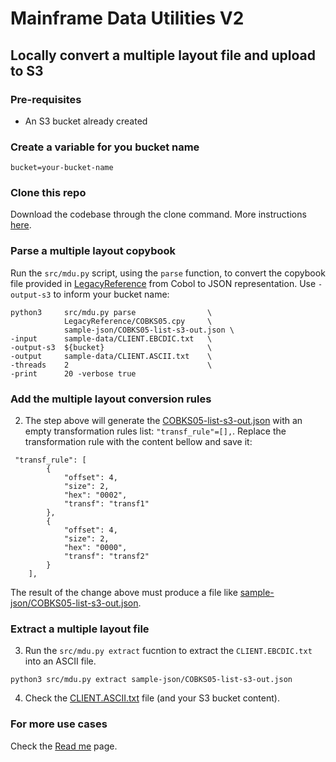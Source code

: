 # Mainframe Data Utilities V2

## Locally convert a multiple layout file and upload to S3

### Pre-requisites
- An S3 bucket already created

### Create a variable for you bucket name
```
bucket=your-bucket-name
```

### Clone this repo

Download the codebase through the clone command. More instructions [here](/docs/00-download.md).

### Parse a multiple layout copybook

Run the `src/mdu.py` script, using the `parse` function, to convert the copybook file provided in [LegacyReference](/LegacyReference) from Cobol to JSON representation. Use `-output-s3` to inform your bucket name:

```
python3     src/mdu.py parse                \
            LegacyReference/COBKS05.cpy     \
            sample-json/COBKS05-list-s3-out.json \
-input      sample-data/CLIENT.EBCDIC.txt   \
-output-s3  ${bucket}                       \
-output     sample-data/CLIENT.ASCII.txt    \
-threads    2                               \
-print      20 -verbose true
```

### Add the multiple layout conversion rules

2. The step above will generate the [COBKS05-list-s3-out.json](/sample-json/sample-json/COBKS05-list-s3-out.json) with an empty transformation rules list: `"transf_rule"=[],`. Replace the transformation rule with the content bellow and save it:

```
 "transf_rule": [
        {
            "offset": 4,
            "size": 2,
            "hex": "0002",
            "transf": "transf1"
        },
        {
            "offset": 4,
            "size": 2,
            "hex": "0000",
            "transf": "transf2"
        }
    ],
```

The result of the change above must produce a file like [sample-json/COBKS05-list-s3-out.json](/sample-json/sample-json/COBKS05-list-s3-out.json).

### Extract a multiple layout file

3. Run the `src/mdu.py extract` fucntion to extract the `CLIENT.EBCDIC.txt` into an ASCII file.

```
python3 src/mdu.py extract sample-json/COBKS05-list-s3-out.json
```

4. Check the [CLIENT.ASCII.txt](/sample-data/CLIENT.ASCII.txt) file (and your S3 bucket content).

### For more use cases

Check the [Read me](/docs/readme.md) page.